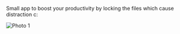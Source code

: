 Small app to boost your productivity by locking the files which cause distraction c:

![Photo 1](.screen1.png)